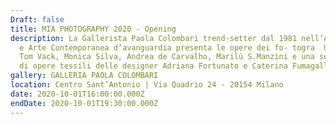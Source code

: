 ```yaml
---
Draft: false
title: MIA PHOTOGRAPHY 2020 - Opening
description: La Gallerista Paola Colombari trend-setter dal 1981 nell’Art Design
  e Arte Contemporanea d’avanguardia presenta le opere dei fo- togra  Uli Weber,
  Tom Vack, Monica Silva, Andrea de Carvalho, Marilù S.Manzini e una selezione
  di opere tessili delle designer Adriana Fortunato e Caterina Fumagalli.
gallery: GALLERIA PAOLA COLOMBARI
location: Centro Sant’Antonio | Via Quadrio 24 - 20154 Milano
date: 2020-10-01T16:00:00.000Z
endDate: 2020-10-01T19:30:00.000Z
---
```

